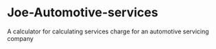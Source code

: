 # Joe-Automotive-services
A calculator for calculating services charge for an automotive servicing company
